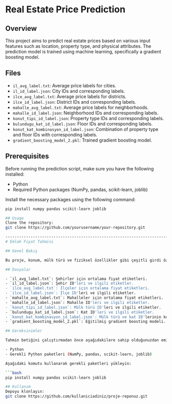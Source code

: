 # Real Estate Price Prediction

## Overview

This project aims to predict real estate prices based on various input features such as location, property type, and physical attributes. The prediction model is trained using machine learning, specifically a gradient boosting model.

## Files

- `il_avg_label.txt`: Average price labels for cities.
- `il_id_label.json`: City IDs and corresponding labels.
- `ilce_avg_label.txt`: Average price labels for districts.
- `ilce_id_label.json`: District IDs and corresponding labels.
- `mahalle_avg_label.txt`: Average price labels for neighborhoods.
- `mahalle_id_label.json`: Neighborhood IDs and corresponding labels.
- `konut_tipi_id_label.json`: Property type IDs and corresponding labels.
- `bulundugu_kat_id_label.json`: Floor IDs and corresponding labels.
- `konut_kat_kombinasyon_id_label.json`: Combination of property type and floor IDs with corresponding labels.
- `gradient_boosting_model_2.pkl`: Trained gradient boosting model.

## Prerequisites

Before running the prediction script, make sure you have the following installed:

- Python
- Required Python packages (NumPy, pandas, scikit-learn, joblib)

Install the necessary packages using the following command:

```bash
pip install numpy pandas scikit-learn joblib

## Usage
Clone the repository:
git clone https://github.com/yourusername/your-repository.git

--------------------------------------------------------------------------------------------------------------------------------
# Emlak Fiyat Tahmini

## Genel Bakış

Bu proje, konum, mülk türü ve fiziksel özellikler gibi çeşitli girdi özelliklerine dayanarak emlak fiyatlarını tahmin etmeyi amaçlamaktadır. Tahmin modeli, özellikle bir gradient boosting modeli kullanılarak eğitilmiştir.

## Dosyalar

- `il_avg_label.txt`: Şehirler için ortalama fiyat etiketleri.
- `il_id_label.json`: Şehir ID'leri ve ilgili etiketler.
- `ilce_avg_label.txt`: İlçeler için ortalama fiyat etiketleri.
- `ilce_id_label.json`: İlçe ID'leri ve ilgili etiketler.
- `mahalle_avg_label.txt`: Mahalleler için ortalama fiyat etiketleri.
- `mahalle_id_label.json`: Mahalle ID'leri ve ilgili etiketler.
- `konut_tipi_id_label.json`: Mülk türü ID'leri ve ilgili etiketler.
- `bulundugu_kat_id_label.json`: Kat ID'leri ve ilgili etiketler.
- `konut_kat_kombinasyon_id_label.json`: Mülk türü ve kat ID'lerinin kombinasyonu ile ilgili etiketler.
- `gradient_boosting_model_2.pkl`: Eğitilmiş gradient boosting modeli.

## Gereksinimler

Tahmin betiğini çalıştırmadan önce aşağıdakilere sahip olduğunuzdan emin olun:

- Python
- Gerekli Python paketleri (NumPy, pandas, scikit-learn, joblib)

Aşağıdaki komutu kullanarak gerekli paketleri yükleyin:

```bash
pip install numpy pandas scikit-learn joblib

## Kullanım
Depoyu klonlayın:
git clone https://github.com/kullaniciadiniz/proje-reponuz.git
